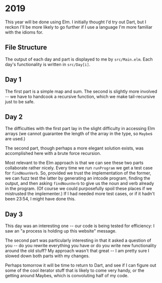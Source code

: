 # 2019

This year will be done using Elm. I initially thought I'd try out Dart, but I reckon I'll be more likely to go further if I use a language I'm more familiar
with the idioms for.

## File Structure

The output of each day and part is displayed to me by `src/Main.elm`. Each day's functionality is written in `src/Day[i]`.

## Day 1

The first part is a simple map and sum. The second is slightly more involved -- we have to handcook a recursive function, which we make tail-recursive just to be safe.

## Day 2

The difficulties with the first part lay in the slight difficulty in accessing 
Elm arrays (we cannot guarantee the length of the array in the type, so `Maybe`s are used.)

The second part, though perhaps a more elegant solution exists, was accomplished here
with a brute force recursion. 

Most relevant to the Elm approach is that we can see these two parts 
collaborate rather nicely. Every time we run `runProgram` we get a test case for `findNounVerb`.
So, provided we trust the implementation of the former, we can fuzz test the latter
by generating an intcode program, finding the output, and then asking `findNounVerb`
to give us the noun and verb already in the program. (Of course we could purposefully
spoil these places if we mistrusted the implementer.) If I had needed more test cases,
or if it hadn't been 23:54, I might have done this.

## Day 3

This day was an interesting one -- our code is being tested for efficiency: I saw an "a process is holding up this website" message.

The second part was particularly interesting in that it asked a question of you -- do you rewrite everything you have or do you write new functionality around the old stuff? My approach wasn't that great -- I am pretty sure I slowed down both parts with my changes.

Perhaps tomorrow it will be time to return to Dart, and see if I can figure out some of the cool iterator stuff that is likely to come very handy, or the getting around Maybes, which is convoluting half of my code.